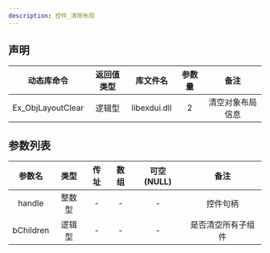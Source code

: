 ```yaml
---
description: 控件_清除布局
---
```





## 声明

|    动态库命令     | 返回值类型 |   库文件名   | 参数量 |       备注       |
| :---------------: | :--------: | :----------: | :----: | :--------------: |
| Ex_ObjLayoutClear |   逻辑型   | libexdui.dll |   2    | 清空对象布局信息 |

## 参数列表

|  参数名   |  类型  | 传址 | 数组 | 可空(NULL) |        备注        |
| :-------: | :----: | :--: | :--: | :--------: | :----------------: |
|  handle   | 整数型 |  -   |  -   |     -      |      控件句柄      |
| bChildren | 逻辑型 |  -   |  -   |     -      | 是否清空所有子组件 |

